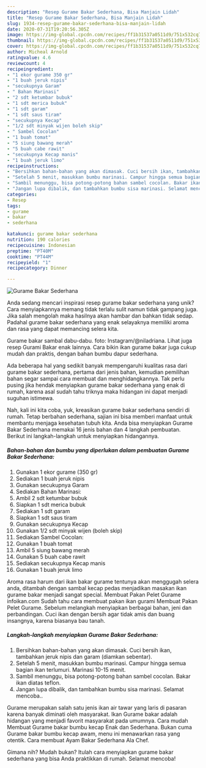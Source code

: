 ```yaml
---
description: "Resep Gurame Bakar Sederhana, Bisa Manjain Lidah"
title: "Resep Gurame Bakar Sederhana, Bisa Manjain Lidah"
slug: 1934-resep-gurame-bakar-sederhana-bisa-manjain-lidah
date: 2020-07-31T19:20:56.305Z
image: https://img-global.cpcdn.com/recipes/ff1b31537a0511d9/751x532cq70/gurame-bakar-sederhana-foto-resep-utama.jpg
thumbnail: https://img-global.cpcdn.com/recipes/ff1b31537a0511d9/751x532cq70/gurame-bakar-sederhana-foto-resep-utama.jpg
cover: https://img-global.cpcdn.com/recipes/ff1b31537a0511d9/751x532cq70/gurame-bakar-sederhana-foto-resep-utama.jpg
author: Micheal Arnold
ratingvalue: 4.6
reviewcount: 4
recipeingredient:
- "1 ekor gurame 350 gr"
- "1 buah jeruk nipis"
- "secukupnya Garam"
- " Bahan Marinasi"
- "2 sdt ketumbar bubuk"
- "1 sdt merica bubuk"
- "1 sdt garam"
- "1 sdt saus tiram"
- "secukupnya Kecap"
- "1/2 sdt minyak wijen boleh skip"
- " Sambel Cocolan"
- "1 buah tomat"
- "5 siung bawang merah"
- "5 buah cabe rawit"
- "secukupnya Kecap manis"
- "1 buah jeruk limo"
recipeinstructions:
- "Bersihkan bahan-bahan yang akan dimasak. Cuci bersih ikan, tambahkan jeruk nipis dan garam (diamkan sebentar)."
- "Setelah 5 menit, masukkan bumbu marinasi. Campur hingga semua bagian ikan terlumuri. Marinasi 10-15 menit."
- "Sambil menunggu, bisa potong-potong bahan sambel cocolan. Bakar ikan diatas teflon."
- "Jangan lupa dibalik, dan tambahkan bumbu sisa marinasi. Selamat mencoba.."
categories:
- Resep
tags:
- gurame
- bakar
- sederhana

katakunci: gurame bakar sederhana 
nutrition: 190 calories
recipecuisine: Indonesian
preptime: "PT40M"
cooktime: "PT44M"
recipeyield: "1"
recipecategory: Dinner

---
```



![Gurame Bakar Sederhana](https://img-global.cpcdn.com/recipes/ff1b31537a0511d9/751x532cq70/gurame-bakar-sederhana-foto-resep-utama.jpg)

Anda sedang mencari inspirasi resep gurame bakar sederhana yang unik? Cara menyiapkannya memang tidak terlalu sulit namun tidak gampang juga. Jika salah mengolah maka hasilnya akan hambar dan bahkan tidak sedap. Padahal gurame bakar sederhana yang enak selayaknya memiliki aroma dan rasa yang dapat memancing selera kita.

Gurame bakar sambal dabu-dabu. foto: Instagram/@niladriana. Lihat juga resep Gurami Bakar enak lainnya. Cara bikin ikan gurame bakar juga cukup mudah dan praktis, dengan bahan bumbu dapur sederhana.

Ada beberapa hal yang sedikit banyak mempengaruhi kualitas rasa dari gurame bakar sederhana, pertama dari jenis bahan, kemudian pemilihan bahan segar sampai cara membuat dan menghidangkannya. Tak perlu pusing jika hendak menyiapkan gurame bakar sederhana yang enak di rumah, karena asal sudah tahu triknya maka hidangan ini dapat menjadi suguhan istimewa.


Nah, kali ini kita coba, yuk, kreasikan gurame bakar sederhana sendiri di rumah. Tetap berbahan sederhana, sajian ini bisa memberi manfaat untuk membantu menjaga kesehatan tubuh kita. Anda bisa menyiapkan Gurame Bakar Sederhana memakai 16 jenis bahan dan 4 langkah pembuatan. Berikut ini langkah-langkah untuk menyiapkan hidangannya.

<!--inarticleads1-->

##### Bahan-bahan dan bumbu yang diperlukan dalam pembuatan Gurame Bakar Sederhana:

1. Gunakan 1 ekor gurame (350 gr)
1. Sediakan 1 buah jeruk nipis
1. Gunakan secukupnya Garam
1. Sediakan  Bahan Marinasi:
1. Ambil 2 sdt ketumbar bubuk
1. Siapkan 1 sdt merica bubuk
1. Sediakan 1 sdt garam
1. Siapkan 1 sdt saus tiram
1. Gunakan secukupnya Kecap
1. Gunakan 1/2 sdt minyak wijen (boleh skip)
1. Sediakan  Sambel Cocolan:
1. Gunakan 1 buah tomat
1. Ambil 5 siung bawang merah
1. Gunakan 5 buah cabe rawit
1. Sediakan secukupnya Kecap manis
1. Gunakan 1 buah jeruk limo


Aroma rasa harum dari ikan bakar gurame tentunya akan menggugah selera anda, ditambah dengan sambal kecap pedas menjadikan masakan ikan gurame bakar menjadi sangat special. Membuat Pakan Pelet Gurame infoikan.com Sudah tahu cara membuat pakan ikan gurami Membuat Pakan Pelet Gurame. Sebelum melangkah menyiapkan berbagai bahan, jeni dan perbandingan. Cuci ikan dengan bersih agar tidak amis dan buang insangnya, karena biasanya bau tanah. 

<!--inarticleads2-->

##### Langkah-langkah menyiapkan Gurame Bakar Sederhana:

1. Bersihkan bahan-bahan yang akan dimasak. Cuci bersih ikan, tambahkan jeruk nipis dan garam (diamkan sebentar).
1. Setelah 5 menit, masukkan bumbu marinasi. Campur hingga semua bagian ikan terlumuri. Marinasi 10-15 menit.
1. Sambil menunggu, bisa potong-potong bahan sambel cocolan. Bakar ikan diatas teflon.
1. Jangan lupa dibalik, dan tambahkan bumbu sisa marinasi. Selamat mencoba..


Gurame merupakan salah satu jenis ikan air tawar yang laris di pasaran karena banyak diminati oleh masyarakat. Ikan Gurame bakar adalah hidangan yang menjadi favorit masyarakat pada umumnya. Cara mudah Membuat Gurame bakar bumbu kecap Enak dan Sederhana. Bukan cuma Gurame bakar bumbu kecap awam, menu ini menawarkan rasa yang otentik. Cara membuat Ayam Bakar Sederhana Ala Chef. 

Gimana nih? Mudah bukan? Itulah cara menyiapkan gurame bakar sederhana yang bisa Anda praktikkan di rumah. Selamat mencoba!
